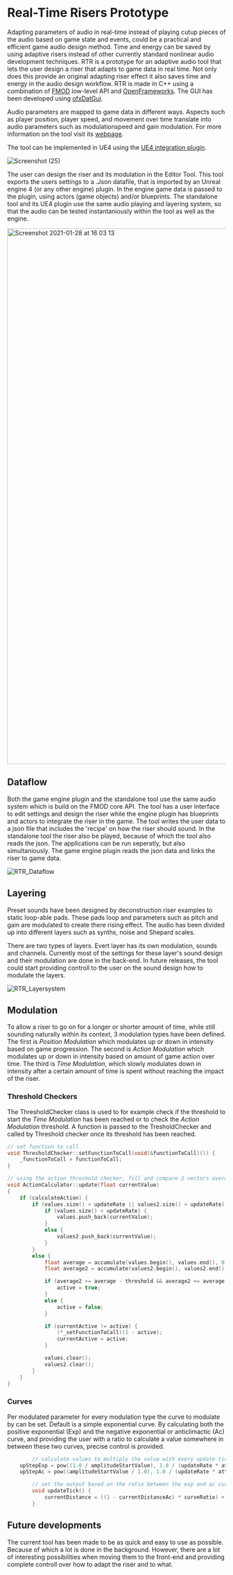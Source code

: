# Real-Time Risers Prototype
Adapting parameters of audio in real-time instead of playing cutup pieces of the audio based on game state and events, could be a practical and efficient game audio design method. Time and energy can be saved by using adaptive risers instead of other currently standard nonlinear audio development techniques. RTR is a prototype for an adaptive audio tool that lets the user design a riser that adapts to game data in real time. Not only does this provide an original adapting riser effect it also saves time and energy in the audio design workflow. RTR is made in C++ using a combination of [FMOD](https://fmod.com/) low-level API and [OpenFrameworks](https://openframeworks.cc/). The GUI has been developed using [ofxDatGui](https://github.com/braitsch/ofxDatGui).

Audio parameters are mapped to game data in different ways. Aspects such as player position, player speed, and movement over time translate into audio parameters such as modulationspeed and gain modulation. For more information on the tool visit its [webpage](http://sdkoning.com/PF/RTR.html).

The tool can be implemented in UE4 using the [UE4 integration plugin](https://github.com/StijndeK/RTR_UE4Integration).

![Screenshot (25)](https://user-images.githubusercontent.com/31696336/107762003-9a523700-6d2c-11eb-8367-d1198573482b.png)

The user can design the riser and its modulation in the Editor Tool. This tool exports the users settings to a .Json datafile, that is imported by an Unreal engine 4 (or any other engine) plugin. In the engine game data is passed to the plugin, using actors (game objects) and/or blueprints. The standalone tool and its UE4 plugin use the same audio playing and layering system, so that the audio can be tested instantaniously within the tool as well as the engine.

<img width="1235" alt="Screenshot 2021-01-28 at 16 03 13" src="https://user-images.githubusercontent.com/31696336/106205781-55bc8c80-61bf-11eb-9aab-bfdd4743eaab.png">

## Dataflow
Both the game engine plugin and the standalone tool use the same audio system which is build on the FMOD core API. The tool has a user interface to edit settings and design the riser while the engine plugin has blueprints and actors to integrate the riser in the game. The tool writes the user data to a json file that includes the 'recipe' on how the riser should sound. In the standalone tool the riser also be played, because of which the tool also reads the json. The applications can be run seperatly, but also simultaniously. The game engine plugin reads the json data and links the riser to game data.

![RTR_Dataflow](https://user-images.githubusercontent.com/31696336/115718005-02e81080-a37b-11eb-8967-385d031cfd9d.png)

## Layering
Preset sounds have been designed by deconstruction riser examples to static loop-able pads. These pads loop and parameters such as pitch and gain are modulated to create there rising effect. The audio has been divided up into different layers such as synths, noise and Shepard scales.

There are two types of layers. Evert layer has its own modulation, sounds and channels. Currently most of the settings for these layer's sound design and their modulation are done in the back-end. In future releases, the tool could start providing controll to the user on the sound design how to modulate the layers. 

![RTR_Layersystem](https://user-images.githubusercontent.com/31696336/104494075-41c93600-55d6-11eb-9480-007c5f8846e3.png)

## Modulation
To allow a riser to go on for a longer or shorter amount of time, while still sounding naturally within its context, 3 modulation types have been defined. The first is *Position Modulation* which modulates up or down in intensity based on game progression. The second is *Action Modulation* which modulates up or down in intensity based on amount of game action over time. The third is *Time Modulation*, which slowly modulates down in intensity after a certain amount of time is spent without reaching the impact of the riser. 

### Threshold Checkers
The ThresholdChecker class is used to for example check if the threshold to start the *Time Modulation* has been reached or to check the *Action Modulation* threshold. A function is passed to the TresholdChecker and called by Threshold checker once its threshold has been reached.

```C++
// set function to call
void ThresholdChecker::setFunctionToCall(void(&functionToCall)()) {
	_functionToCall = functionToCall;
}

// using the action threshold checker, fill and compare 2 vectors averages, and call function when threshold has been reached
void ActionCalculator::update(float currentValue)
{
	if (calculateAction) {
		if (values.size() < updateRate || values2.size() < updateRate) {
			if (values.size() < updateRate) {
				values.push_back(currentValue);
			}
			else {
				values2.push_back(currentValue);
			}
		}
		else {
			float average = accumulate(values.begin(), values.end(), 0.0) / updateRate;
			float average2 = accumulate(values2.begin(), values2.end(), 0.0) / updateRate;

			if (average2 >= average - threshold && average2 <= average + threshold && average + average2 != 0) {
				active = true;
			}
			else {
				active = false;
			}

			if (currentActive != active) {
				(*_setFunctionToCall)(1 - active);
				currentActive = active;
			}

			values.clear();
			values2.clear();
		}
	}
}
```

### Curves
Per modulated parameter for every modulation type the curve to modulate by can be set. Default is a simple exponential curve. By calculating both the positive exponential (Exp) and the negative exponential or anticlimactic (Ac) curve, and providing the user with a ratio to calculate a value somewhere in between these two curves, precise control is provided.
```C++
        // calculate values to multiply the value with every update tick
	upStepExp = pow((1.0 / amplitudeStartValue), 1.0 / (updateRate * attackUpSec));
	upStepAc = pow((amplitudeStartValue / 1.0), 1.0 / (updateRate * attackUpSec));

        // set the output based on the ratio between the exp and ac curve
        void updateTick() {
            currentDistance = ((1 - currentDistanceAc) * curveRatio) + (currentDistanceExp * (1 - curveRatio));
        }
```

## Future developments
The current tool has been made to be as quick and easy to use as possible. Because of which a lot is done in the background. However, there are a lot of interesting possibilities when moving them to the front-end and providing complete controll over how to adapt the riser and to what. 
